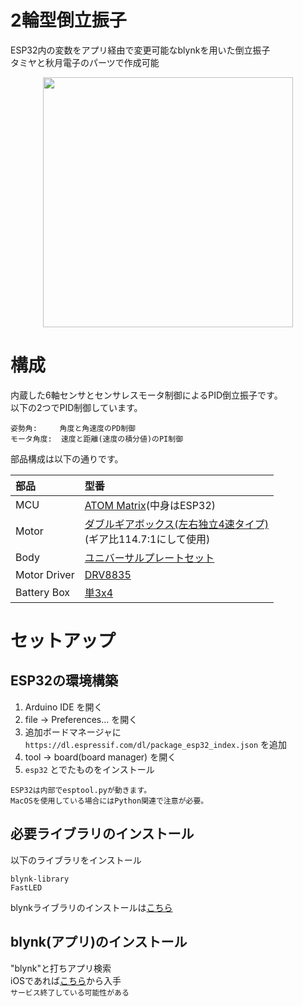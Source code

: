 # 2輪型倒立振子
ESP32内の変数をアプリ経由で変更可能なblynkを用いた倒立振子  
タミヤと秋月電子のパーツで作成可能  
<p style="text-align: center"><img src="./img/2w_pendulum.gif" style="width: 400px;"/></p>

# 構成
内蔵した6軸センサとセンサレスモータ制御によるPID倒立振子です。  
以下の2つでPID制御しています。
```
姿勢角:     角度と角速度のPD制御  
モータ角度:  速度と距離(速度の積分値)のPI制御  
```
部品構成は以下の通りです。

|      部品     |  型番  |
| :----------  | :---- |
| MCU          | [ATOM Matrix](https://akizukidenshi.com/catalog/g/gM-17215/)(中身はESP32)  |
| Motor        | [ダブルギアボックス(左右独立4速タイプ)](https://www.tamiya.com/japan/products/70168/index.html)<br>(ギア比114.7:1にして使用)  |
| Body         | [ユニバーサルプレートセット](https://www.tamiya.com/japan/products/70098/index.html)  |
| Motor Driver | [DRV8835](https://akizukidenshi.com/catalog/g/gK-09848/)  |
| Battery Box  | [単3x4](https://akizukidenshi.com/catalog/g/gP-02671/)  |


# セットアップ
## ESP32の環境構築
  1. Arduino IDE を開く
  2. file -> Preferences... を開く
  3. 追加ボードマネージャに `https://dl.espressif.com/dl/package_esp32_index.json` を追加
  4. tool -> board(board manager) を開く
  5. `esp32` とでたものをインストール

  ```
  ESP32は内部でesptool.pyが動きます。  
  MacOSを使用している場合にはPython関連で注意が必要。
  ```

## 必要ライブラリのインストール
以下のライブラリをインストール
```
blynk-library
FastLED
```
blynkライブラリのインストールは[こちら](https://github.com/blynkkk/blynk-library)

## blynk(アプリ)のインストール
"blynk"と打ちアプリ検索  
iOSであれば[こちら](https://itunes.apple.com/us/app/blynk-control-arduino-raspberry/id808760481?ls=1&mt=8)から入手  
`サービス終了している可能性がある`
